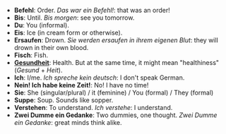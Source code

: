 - **Befehl**: Order. *Das war ein Befehl!*: that was an order!
- **Bis**: Until. *Bis morgen*: see you tomorrow.
- **Du**: You (informal).
- **Eis**: Ice (in cream form or otherwise).
- **Ersaufen**: Drown. *Sie werden ersaufen in ihrem eigenen Blut*: they will drown in their own blood.
- **Fisch**: Fish.
- [**Gesundheit**](https://en.wikipedia.org/wiki/Gesundheit): Health. But at the same time, it might mean
 "healthiness" (*Gesund* + *Heit*).
- **Ich**: I/me. *Ich spreche kein deutsch*: I don't speak German.
- **Nein! Ich habe keine Zeit!**: No! I have no time!
- **Sie**: She (singular/plural) / it (feminine) / You (formal) / They (formal)
- **Suppe**: Soup. Sounds like sopper.
- **Verstehen**: To understand. *Ich verstehe*: I understand.
- **Zwei Dumme ein Gedanke**: Two dummies, one thought. *Zwei Dumme ein Gedanke*: great minds think alike.
